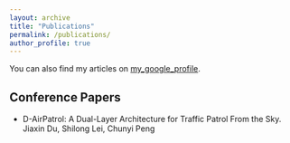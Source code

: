 ```yaml
---
layout: archive
title: "Publications"
permalink: /publications/
author_profile: true
---
```


You can also find my articles on [my_google_profile](https://scholar.google.com/citations?user=ucQPFREAAAAJ&hl=en&oi=ao).

## Conference Papers
- D-AirPatrol: A Dual-Layer Architecture for Traffic Patrol From the Sky. Jiaxin Du, Shilong Lei, Chunyi Peng


